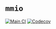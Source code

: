 # `mmio`
[![Main CI](https://github.com/Ryan-rsm-McKenzie/mmio/actions/workflows/main_ci.yml/badge.svg)](https://github.com/Ryan-rsm-McKenzie/mmio/actions/workflows/main_ci.yml)
[![Codecov](https://img.shields.io/codecov/c/github/Ryan-rsm-McKenzie/mmio?logo=codecov&logoColor=lightgrey&style=flat)](https://app.codecov.io/gh/Ryan-rsm-McKenzie/mmio)
